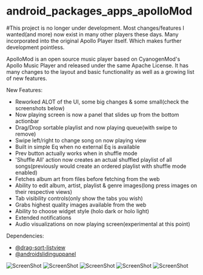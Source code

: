 android_packages_apps_apolloMod
===============================
#This project is no longer under development. Most changes/features I wanted(and more) now exist in many other players these days. Many incorporated into the original Apollo Player itself. Which makes further development pointless.

ApolloMod is an open source music player based on CyanogenMod's Apollo Music Player and released under the same Apache License. It has many changes to the layout and basic functionality as well as a growing list of new features. 

New Features:
- Reworked ALOT of the UI, some big changes & some small(check the screenshots below)
- Now playing screen is now a panel that slides up from the bottom actionbar
- Drag/Drop sortable playlist and now playing queue(with swipe to remove)
- Swipe left/right to change song on now playing view
- Built in simple Eq when no external Eq is available
- Prev button actually works when in shuffle mode
- 'Shuffle All' action now creates an actual shuffled playlist of all songs(previously would create an ordered playlist with shuffle mode enabled)
- Fetches album art from files before fetching from the web
- Ability to edit album, artist, playlist & genre images(long press images on their respective views)
- Tab visibility controls(only show the tabs you wish)
- Grabs highest quality images available from the web
- Ability to choose widget style (holo dark or holo light)
- Extended notifications
- Audio visualizations on now playing screen(experimental at this point)


Dependencies:
- [@drag-sort-listview](https://github.com/bauerca/drag-sort-listview)
- [@androidslidinguppanel](https://github.com/umano/AndroidSlidingUpPanel)


![ScreenShot](http://i.imgur.com/Iakefls.png)
![ScreenShot](http://i.imgur.com/YloLK1j.png)
![ScreenShot](http://i.imgur.com/UO0g9Ld.png)
![ScreenShot](http://i.imgur.com/H8wPy7S.png)
![ScreenShot](http://i.imgur.com/c3hXciO.png)

